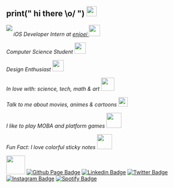## print(" hi there \\o/ ") <img src="https://user-images.githubusercontent.com/5679180/79618120-0daffb80-80be-11ea-819e-d2b0fa904d07.gif" width="27px">

<img align="left" src="https://github.com/anathayna/anathayna/blob/master/pusheencode.gif"/>

<em>iOS Developer Intern at <a href="http://www.enjoei.com.br">enjoei </a><img src="https://media.giphy.com/media/WUlplcMpOCEmTGBtBW/giphy.gif" width="30"></em>

<em>Computer Science Student </a><img src="https://github.com/anathayna/anathayna/blob/master/bmo.gif?raw=1" width="30vw"/></em>

<em>Design Enthusiast </a><img src="https://github.com/anathayna/anathayna/blob/master/enthusiast.gif?raw=1" width="30vw"/></em>

<em>In love with: science, tech, math & art </a><img src="https://github.com/anathayna/anathayna/blob/master/love.gif?raw=1" width="35vw"/></em>

<em>Talk to me about movies, animes & cartoons </a><img src="https://github.com/anathayna/anathayna/blob/master/happy.gif?raw=1" width="25vw"/></em>

<em>I like to play MOBA and platform games </a><img src="https://github.com/anathayna/anathayna/blob/master/coin.gif?raw=1" width="40vw"/></em>

<em>Fun Fact: I love colorful sticky notes </a><img src="https://github.com/anathayna/anathayna/blob/master/nyancat.gif?raw=1" width="40vw"/></em>

<!-- <img src="https://github.com/anathayna/anathayna/blob/master/dino.gif"/> -->

<img src="https://media.giphy.com/media/VgCDAzcKvsR6OM0uWg/giphy.gif" width="50"> [![Github Page Badge](https://img.shields.io/badge/-Github_Page-000?style=flat-square&logo=Github&logoColor=white&link=https://anathayna.github.io)](https://anathayna.github.io)
[![Linkedin Badge](https://img.shields.io/badge/-LinkedIn-blue?style=flat-square&logo=Linkedin&logoColor=white&link=https://www.linkedin.com/in/anathaynafranca/)](https://www.linkedin.com/in/anathaynafranca/)
[![Twitter Badge](https://img.shields.io/badge/-Twitter-1ca0f1?style=flat-square&labelColor=1ca0f1&logo=twitter&logoColor=white&link=https://twitter.com/anadehavaiana)](https://twitter.com/anadehavaiana)
[![Instagram Badge](https://img.shields.io/badge/-Instagram-c039a6?style=flat-square&labelColor=c039a6&logo=instagram&logoColor=white&link=https://instagram.com/anadehavaiana)](https://instagram.com/anadehavaiana)
[![Spotify Badge](https://img.shields.io/badge/-Spotify-1db954?style=flat-square&labelColor=1db954&logo=spotify&logoColor=white&link=https://open.spotify.com/user/22prktxbbzv476kqemxclmwri)](https://open.spotify.com/user/22prktxbbzv476kqemxclmwri)

<!-- ![Alt Text](https://media.giphy.com/media/11D0XkJInM2ssU/giphy.gif) -->
